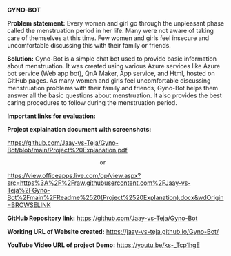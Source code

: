 **GYNO-BOT**

**Problem statement:**
Every woman and girl go through the unpleasant phase called the menstruation period in her life. Many were not aware of taking care of themselves at this time. Few women and girls feel insecure and uncomfortable discussing this with their family or friends.

**Solution:**
Gyno-Bot is a simple chat bot used to provide basic information about menstruation. It was created using various Azure services like Azure bot service (Web app bot), QnA Maker, App service, and Html, hosted on GitHub pages. As many women and girls feel uncomfortable discussing menstruation problems with their family and friends, Gyno-Bot helps them answer all the basic questions about menstruation. It also provides the best caring procedures to follow during the menstruation period.


**Important links for evaluation:**

**Project explaination document with screenshots:** 

https://github.com/Jaay-vs-Teja/Gyno-Bot/blob/main/Project%20Explanation.pdf 

                                  or 

https://view.officeapps.live.com/op/view.aspx?src=https%3A%2F%2Fraw.githubusercontent.com%2FJaay-vs-Teja%2FGyno-Bot%2Fmain%2FReadme%2520(Project%2520Explanation).docx&wdOrigin=BROWSELINK

**GitHub Repository link:** https://github.com/Jaay-vs-Teja/Gyno-Bot

**Working URL of Website created:** https://jaay-vs-teja.github.io/Gyno-Bot/

**YouTube Video URL of project Demo:** https://youtu.be/ks-_Tcp1hgE
